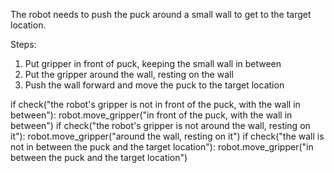 

The robot needs to push the puck around a small wall to get to the target location.

Steps:

1. Put gripper in front of puck, keeping the small wall in between
2. Put the gripper around the wall, resting on the wall
3. Push the wall forward and move the puck to the target location 

if check("the robot's gripper is not in front of the puck, with the wall in between"):
    robot.move_gripper("in front of the puck, with the wall in between")
if check("the robot's gripper is not around the wall, resting on it"):
    robot.move_gripper("around the wall, resting on it")
if check("the wall is not in between the puck and the target location"):
    robot.move_gripper("in between the puck and the target location")
